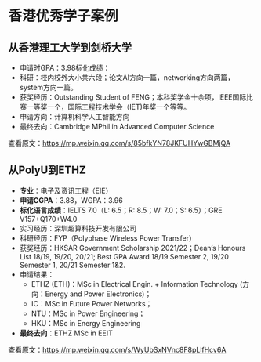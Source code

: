 # 香港优秀学子案例

## 从香港理工大学到剑桥大学

- 申请时GPA：3.98标化成绩：
- 科研：校内校外大小共六段；论文AI方向一篇，networking方向两篇，system方向一篇。
- 获奖经历：Outstanding Student of FENG；本科奖学金十余项，IEEE国际比赛一等奖一个，国际工程技术学会（IET)年奖一个等等。
- 申请方向：计算机科学人工智能方向
- 最终去向：Cambridge MPhil in Advanced Computer Science

查看原文：https://mp.weixin.qq.com/s/85bfkYN78JKFUHYwGBMjQA

## 从PolyU到ETHZ

- **专业**：电子及资讯工程（EIE）
- **申请CGPA**：3.88，WGPA：3.96
- **标化语言成绩**：IELTS 7.0（L: 6.5；R: 8.5；W: 7.0；S: 6.5）；GRE V157+Q170+W4.0
- 实习经历：深圳超算科技开发有限公司
- 科研经历：FYP（Polyphase Wireless Power Transfer）
- 获奖经历：HKSAR Government Scholarship 2021/22；Dean’s Honours List 18/19, 19/20, 20/21; Best GPA Award 18/19 Semester 2, 19/20 Semester 1, 20/21 Semester 1&2.
- 申请结果：
  - ETHZ (ETH)：MSc in Electrical Engin. + Information Technology (方向：Energy and Power Electronics)；
  - IC：MSc in Future Power Networks；
  - NTU：MSc in Power Engineering；
  - HKU：MSc in Energy Engineering
- **最终去向**：ETHZ MSc in EEIT

查看原文：https://mp.weixin.qq.com/s/WyUbSxNVnc8F8pLlfHcv6A